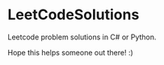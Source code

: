 # LeetCodeSolutions
Leetcode problem solutions in C# or Python.


Hope this helps someone out there! :) 
